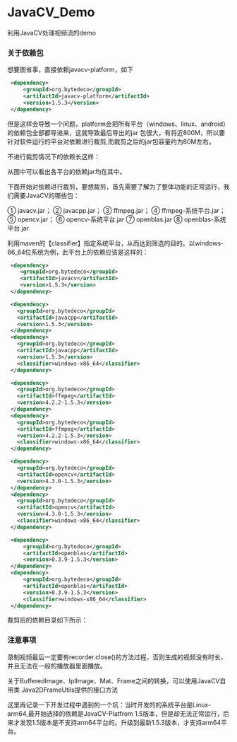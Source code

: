 # JavaCV_Demo
利用JavaCV处理视频流的demo

### 关于依赖包
想要图省事，直接依赖javacv-platform，如下
````xml
 <dependency>
     <groupId>org.bytedeco</groupId>
     <artifactId>javacv-platform</artifactId>
     <version>1.5.3</version>
 </dependency>
 ````
 
 但是这样会导致一个问题，platform会把所有平台（windows、linux、android）的依赖包全部都导进来，这就导致最后导出的jar
包很大，有将近800M，所以要针对软件运行的平台对依赖进行裁剪,而裁剪之后的jar包容量约为80M左右。

不进行裁剪情况下的依赖长这样：

从图中可以看出各平台的依赖jar均在其中。

下面开始对依赖进行裁剪，要想裁剪，首先需要了解为了整体功能的正常运行，我们需要JavaCV的哪些包：

① javacv.jar；   ② javacpp.jar；   ③ ffmpeg.jar；   ④ ffmpeg-系统平台.jar；   ⑤ opencv.jar；   ⑥ opencv-系统平台.jar   ⑦ openblas.jar  ⑧ openblas-系统平台.jar

利用maven的【classifier】指定系统平台，从而达到筛选的目的。以windows-86_64位系统为例，此平台上的依赖应该是这样的：

````xml
 <dependency>
    <groupId>org.bytedeco</groupId>
    <artifactId>javacv</artifactId>
    <version>1.5.3</version>
 </dependency>
 ````
 
 ````xml
  <dependency>
    <groupId>org.bytedeco</groupId>
    <artifactId>javacpp</artifactId>
    <version>1.5.3</version>
  </dependency>
  <dependency>
    <groupId>org.bytedeco</groupId>
    <artifactId>javacpp</artifactId>
    <version>1.5.3</version>
    <classifier>windows-x86_64</classifier>
  </dependency>
 ````
 
 ````xml
  <dependency>
    <groupId>org.bytedeco</groupId>
    <artifactId>ffmpeg</artifactId>
    <version>4.2.2-1.5.3</version>
  </dependency>
  <dependency>
    <groupId>org.bytedeco</groupId>
    <artifactId>ffmpeg</artifactId>
    <version>4.2.2-1.5.3</version>
    <classifier>windows-x86_64</classifier>
  </dependency>
 ````
 
 ````xml
  <dependency>
    <groupId>org.bytedeco</groupId>
    <artifactId>opencv</artifactId>
    <version>4.3.0-1.5.3</version>
  </dependency>
  <dependency>
    <groupId>org.bytedeco</groupId>
    <artifactId>opencv</artifactId>
    <version>4.3.0-1.5.3</version>
    <classifier>windows-x86_64</classifier>
  </dependency>
 ````
 
 ````xml
  <dependency>
      <groupId>org.bytedeco</groupId>
      <artifactId>openblas</artifactId>
      <version>0.3.9-1.5.3</version>
  </dependency>
  <dependency>
      <groupId>org.bytedeco</groupId>
      <artifactId>openblas</artifactId>
      <version>0.3.9-1.5.3</version>
      <classifier>windows-x86_64</classifier>
  </dependency>
  ````
 
 裁剪后的依赖目录如下所示：
 
 ### 注意事项
 录制视频最后一定要有recorder.close()的方法过程，否则生成的视频没有时长，并且无法在一般的播放器里面播放。
 
 关于BufferedImage、IplImage、Mat、Frame之间的转换，可以使用JavaCV自带类 Java2DFrameUtils提供的接口方法
 
 这里再记录一下开发过程中遇到的一个坑：当时开发的的系统平台是Linux-arm64,最开始选择的依赖是JavaCV-Platfrom 1.5版本，但是却无法正常运行，后来才发现1.5版本是不支持arm64平台的。升级到最新1.5.3版本，才支持arm64平台。
 